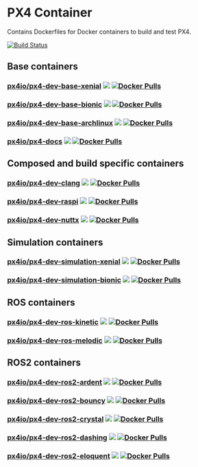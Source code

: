 # PX4 Container

Contains Dockerfiles for Docker containers to build and test PX4.

[![Build Status](https://github.com/PX4/containers/workflows/Build%20Docker%20images/badge.svg)](https://github.com/PX4/containers/actions)

## Base containers

### [px4io/px4-dev-base-xenial](https://hub.docker.com/r/px4io/px4-dev-base-xenial) [![](https://images.microbadger.com/badges/image/px4io/px4-dev-base-xenial.svg)](http://microbadger.com/images/px4io/px4-dev-base-xenial) [![Docker Pulls](https://img.shields.io/docker/pulls/px4io/px4-dev-base-xenial.svg)](https://hub.docker.com/r/px4io/px4-dev-base-xenial)

### [px4io/px4-dev-base-bionic](https://hub.docker.com/r/px4io/px4-dev-base-bionic) [![](https://images.microbadger.com/badges/image/px4io/px4-dev-base-bionic.svg)](http://microbadger.com/images/px4io/px4-dev-base-bionic) [![Docker Pulls](https://img.shields.io/docker/pulls/px4io/px4-dev-base-bionic.svg)](https://hub.docker.com/r/px4io/px4-dev-base-bionic)

### [px4io/px4-dev-base-archlinux](https://hub.docker.com/r/px4io/px4-dev-base-archlinux) [![](https://images.microbadger.com/badges/image/px4io/px4-dev-base-archlinux.svg)](http://microbadger.com/images/px4io/px4-dev-base-archlinux) [![Docker Pulls](https://img.shields.io/docker/pulls/px4io/px4-dev-base-archlinux.svg)](https://hub.docker.com/r/px4io/px4-dev-base-archlinux)

### [px4io/px4-docs](https://hub.docker.com/r/px4io/px4-docs) [![](https://images.microbadger.com/badges/image/px4io/px4-docs.svg)](http://microbadger.com/images/px4io/px4-docs) [![Docker Pulls](https://img.shields.io/docker/pulls/px4io/px4-docs.svg)](https://hub.docker.com/r/px4io/px4-docs)

## Composed and build specific containers

### [px4io/px4-dev-clang](https://hub.docker.com/r/px4io/px4-dev-clang) [![](https://images.microbadger.com/badges/image/px4io/px4-dev-clang.svg)](http://microbadger.com/images/px4io/px4-dev-clang) [![Docker Pulls](https://img.shields.io/docker/pulls/px4io/px4-dev-clang.svg)](https://hub.docker.com/r/px4io/px4-dev-clang)

### [px4io/px4-dev-raspi](https://hub.docker.com/r/px4io/px4-dev-raspi) [![](https://images.microbadger.com/badges/image/px4io/px4-dev-raspi.svg)](http://microbadger.com/images/px4io/px4-dev-raspi) [![Docker Pulls](https://img.shields.io/docker/pulls/px4io/px4-dev-raspi.svg)](https://hub.docker.com/r/px4io/px4-dev-raspi)

### [px4io/px4-dev-nuttx](https://hub.docker.com/r/px4io/px4-dev-nuttx) [![](https://images.microbadger.com/badges/image/px4io/px4-dev-nuttx.svg)](http://microbadger.com/images/px4io/px4-dev-nuttx) [![Docker Pulls](https://img.shields.io/docker/pulls/px4io/px4-dev-nuttx.svg)](https://hub.docker.com/r/px4io/px4-dev-nuttx)

## Simulation containers

### [px4io/px4-dev-simulation-xenial](https://hub.docker.com/r/px4io/px4-dev-simulation-xenial) [![](https://images.microbadger.com/badges/image/px4io/px4-dev-simulation-xenial.svg)](http://microbadger.com/images/px4io/px4-dev-simulation-xenial) [![Docker Pulls](https://img.shields.io/docker/pulls/px4io/px4-dev-simulation-xenial.svg)](https://hub.docker.com/r/px4io/px4-dev-simulation-xenial)

### [px4io/px4-dev-simulation-bionic](https://hub.docker.com/r/px4io/px4-dev-simulation-bionic) [![](https://images.microbadger.com/badges/image/px4io/px4-dev-simulation-bionic.svg)](http://microbadger.com/images/px4io/px4-dev-simulation-bionic) [![Docker Pulls](https://img.shields.io/docker/pulls/px4io/px4-dev-simulation-bionic.svg)](https://hub.docker.com/r/px4io/px4-dev-simulation-bionic)

## ROS containers

### [px4io/px4-dev-ros-kinetic](https://hub.docker.com/r/px4io/px4-dev-ros-kinetic) [![](https://images.microbadger.com/badges/image/px4io/px4-dev-ros-kinetic.svg)](http://microbadger.com/images/px4io/px4-dev-ros-kinetic) [![Docker Pulls](https://img.shields.io/docker/pulls/px4io/px4-dev-ros-kinetic.svg)](https://hub.docker.com/r/px4io/px4-dev-ros-kinetic)

### [px4io/px4-dev-ros-melodic](https://hub.docker.com/r/px4io/px4-dev-ros-melodic) [![](https://images.microbadger.com/badges/image/px4io/px4-dev-ros-melodic.svg)](http://microbadger.com/images/px4io/px4-dev-ros-melodic) [![Docker Pulls](https://img.shields.io/docker/pulls/px4io/px4-dev-ros-melodic.svg)](https://hub.docker.com/r/px4io/px4-dev-ros-melodic)

## ROS2 containers

### [px4io/px4-dev-ros2-ardent](https://hub.docker.com/r/px4io/px4-dev-ros2-ardent) [![](https://images.microbadger.com/badges/image/px4io/px4-dev-ros2-ardent.svg)](http://microbadger.com/images/px4io/px4-dev-ros2-ardent) [![Docker Pulls](https://img.shields.io/docker/pulls/px4io/px4-dev-ros2-ardent.svg)](https://hub.docker.com/r/px4io/px4-dev-ros2-ardent)

### [px4io/px4-dev-ros2-bouncy](https://hub.docker.com/r/px4io/px4-dev-ros2-bouncy) [![](https://images.microbadger.com/badges/image/px4io/px4-dev-ros2-bouncy.svg)](http://microbadger.com/images/px4io/px4-dev-ros2-bouncy) [![Docker Pulls](https://img.shields.io/docker/pulls/px4io/px4-dev-ros2-bouncy.svg)](https://hub.docker.com/r/px4io/px4-dev-ros2-bouncy)

### [px4io/px4-dev-ros2-crystal](https://hub.docker.com/r/px4io/px4-dev-ros2-crystal) [![](https://images.microbadger.com/badges/image/px4io/px4-dev-ros2-crystal.svg)](http://microbadger.com/images/px4io/px4-dev-ros2-crystal) [![Docker Pulls](https://img.shields.io/docker/pulls/px4io/px4-dev-ros2-crystal.svg)](https://hub.docker.com/r/px4io/px4-dev-ros2-crystal)

### [px4io/px4-dev-ros2-dashing](https://hub.docker.com/r/px4io/px4-dev-ros2-dashing) [![](https://images.microbadger.com/badges/image/px4io/px4-dev-ros2-dashing.svg)](http://microbadger.com/images/px4io/px4-dev-ros2-dashing) [![Docker Pulls](https://img.shields.io/docker/pulls/px4io/px4-dev-ros2-dashing.svg)](https://hub.docker.com/r/px4io/px4-dev-ros2-dashing)

### [px4io/px4-dev-ros2-eloquent](https://hub.docker.com/r/px4io/px4-dev-ros2-eloquent) [![](https://images.microbadger.com/badges/image/px4io/px4-dev-ros2-eloquent.svg)](http://microbadger.com/images/px4io/px4-dev-ros2-eloquent) [![Docker Pulls](https://img.shields.io/docker/pulls/px4io/px4-dev-ros2-eloquent.svg)](https://hub.docker.com/r/px4io/px4-dev-ros2-eloquent)
